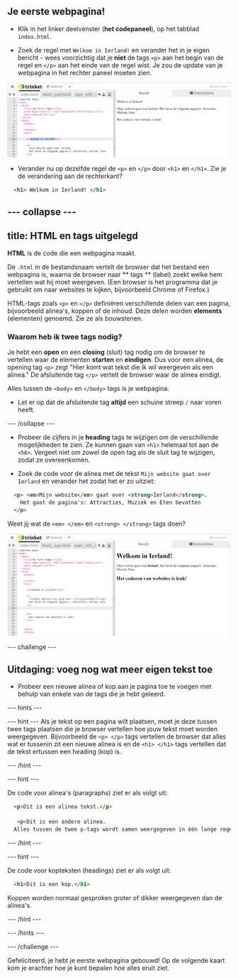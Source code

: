 ## Je eerste webpagina!

- Klik in het linker deelvenster (**het codepaneel**), op het tabblad `index.html`.

- Zoek de regel met `Welkom in Ierland!` en verander het in je eigen bericht - wees voorzichtig dat je **niet** de tags `<p>` aan het begin van de regel en `</p>` aan het einde van de regel wist. Je zou de update van je webpagina in het rechter paneel moeten zien.

![HTML paragraph example](images/egFirstHtmlCode.png)

- Verander nu op dezelfde regel de `<p>` en `</p>` door `<h1>` en `</h1>`. Zie je de verandering aan de rechterkant?

```html
  <h1> Welkom in Ierland! </h1>
```

--- collapse ---
---
title: HTML en tags uitgelegd
---

**HTML** is de code die een webpagina maakt.

De `.html` in de bestandsnaam vertelt de browser dat het bestand een webpagina is, waarna de browser naar ** tags ** (label) zoekt welke hem vertellen wat hij moet weergeven. (Een browser is het programma dat je gebruikt om naar websites te kijken, bijvoorbeeld Chrome of Firefox.)

HTML-tags zoals `<p>` en `</p>` definiëren verschillende delen van een pagina, bijvoorbeeld alinea's, koppen of de inhoud. Deze delen worden **elements** (elementen) genoemd. Zie ze als bouwstenen.

### Waarom heb ik twee tags nodig?

Je hebt een **open** en een **closing** (sluit) tag nodig om de browser te vertellen waar de elementen **starten** en **eindigen**. Dus voor een alinea, de opening tag `<p>` zegt "Hier komt wat tekst die ik wil weergeven als een alinea." De afsluitende tag `</p>` vertelt de browser waar de alinea eindigt.

Alles tussen de `<body>` en `</body>` tags is je webpagina.

- Let er op dat de afsluitende tag **altijd** een schuine streep `/` naar voren heeft.

--- /collapse ---

- Probeer de cijfers in je **heading** tags te wijzigen om de verschillende mogelijkheden te zien. Ze kunnen gaan van `<h1>` helemaal tot aan de `<h6>`. Vergeet niet om zowel de open tag als de sluit tag te wijzigen, zodat ze overeenkomen.

- Zoek de code voor de alinea met de tekst `Mijn website gaat over Ierland` en verander het zodat het er zo uitziet:

```html
  <p> <em>Mijn website</em> gaat over <strong>Ierland</strong>. 
    Het gaat de pagina's: Attracties, Muziek en Eten bevatten
  </p>
```

Weet jij wat de `<em> </em>` en `<strong> </strong>` tags doen?

![Example of HTML tags](images/egFirstTags.png)

--- challenge ---

## Uitdaging: voeg nog wat meer eigen tekst toe

- Probeer een nieuwe alinea of ​​kop aan je pagina toe te voegen met behulp van enkele van de tags die je hebt geleerd.

--- hints ---


--- hint --- Als je tekst op een pagina wilt plaatsen, moet je deze tussen twee tags plaatsen die je browser vertellen hoe jouw tekst moet worden weergegeven. Bijvoorbeeld de `<p> </p>` tags vertellen de browser dat alles wat er tussenin zit een nieuwe alinea is en de `<h1> </h1>` tags vertellen dat de tekst ertussen een heading (kop) is.

--- /hint ---

--- hint ---

De code voor alinea's (paragraphs) ziet er als volgt uit:

```html
  <p>Dit is een alinea tekst.</p> 

   <p>Dit is een andere alinea.
  Alles tussen de twee p-tags wordt samen weergegeven in één lange regel op de webpagina. </p>
```

--- /hint ---

--- hint ---

De code voor kopteksten (headings) ziet er als volgt uit:

```html
  <h1>Dit is een kop.</h1>
```

Koppen worden normaal gesproken groter of dikker weergegeven dan de alinea's.

--- /hint ---

--- /hints ---

--- /challenge ---

Gefeliciteerd, je hebt je eerste webpagina gebouwd! Op de volgende kaart kom je erachter hoe je kunt bepalen hoe alles eruit ziet.